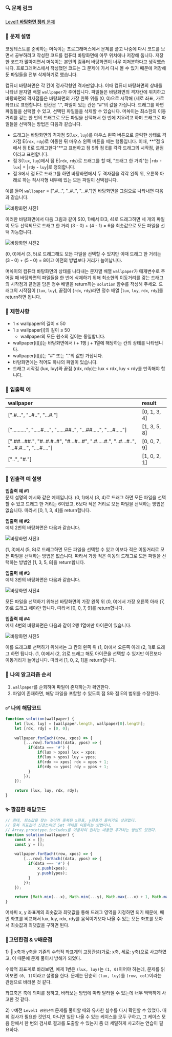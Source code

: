 ### 🔍 문제 링크
[Level1 **바탕화면 정리** 문제](https://school.programmers.co.kr/learn/courses/30/lessons/161990)

### 📘 문제 설명
코딩테스트를 준비하는 머쓱이는 프로그래머스에서 문제를 풀고 나중에 다시 코드를 보면서 공부하려고 작성한 코드를 컴퓨터 바탕화면에 아무 위치에나 저장해 둡니다. 저장한 코드가 많아지면서 머쓱이는 본인의 컴퓨터 바탕화면이 너무 지저분하다고 생각했습니다. 프로그래머스에서 작성했던 코드는 그 문제에 가서 다시 볼 수 있기 때문에 저장해 둔 파일들을 전부 삭제하기로 했습니다.

컴퓨터 바탕화면은 각 칸이 정사각형인 격자판입니다. 이때 컴퓨터 바탕화면의 상태를 나타낸 문자열 배열 `wallpaper`가 주어집니다. 파일들은 바탕화면의 격자칸에 위치하고 바탕화면의 격자점들은 바탕화면의 가장 왼쪽 위를 (0, 0)으로 시작해 (세로 좌표, 가로 좌표)로 표현합니다. 빈칸은 ".", 파일이 있는 칸은 "#"의 값을 가집니다. 드래그를 하면 파일들을 선택할 수 있고, 선택된 파일들을 삭제할 수 있습니다. 머쓱이는 최소한의 이동거리를 갖는 한 번의 드래그로 모든 파일을 선택해서 한 번에 지우려고 하며 드래그로 파일들을 선택하는 방법은 다음과 같습니다.

- 드래그는 바탕화면의 격자점 S(`lux`, `luy`)를 마우스 왼쪽 버튼으로 클릭한 상태로 격자점 E(`rdx`, `rdy`)로 이동한 뒤 마우스 왼쪽 버튼을 떼는 행동입니다. 이때, **"점 S에서 점 E로 드래그한다"**고 표현하고 점 S와 점 E를 각각 드래그의 시작점, 끝점이라고 표현합니다.
- 점 S(`lux`, `luy`)에서 점 E(`rdx`, `rdy`)로 드래그를 할 때, "드래그 한 거리"는 |`rdx` - `lux`| + |`rdy` - `luy`|로 정의합니다.
- 점 S에서 점 E로 드래그를 하면 바탕화면에서 두 격자점을 각각 왼쪽 위, 오른쪽 아래로 하는 직사각형 내부에 있는 모든 파일이 선택됩니다.

예를 들어 `wallpaper` = [".#...", "..#..", "...#."]인 바탕화면을 그림으로 나타내면 다음과 같습니다.

![바탕화면 사진1](imgs/1.png)

이러한 바탕화면에서 다음 그림과 같이 S(0, 1)에서 E(3, 4)로 드래그하면 세 개의 파일이 모두 선택되므로 드래그 한 거리 (3 - 0) + (4 - 1) = 6을 최솟값으로 모든 파일을 선택 가능합니다.

![바탕화면 사진2](imgs/2.png)

(0, 0)에서 (3, 5)로 드래그해도 모든 파일을 선택할 수 있지만 이때 드래그 한 거리는 (3 - 0) + (5 - 0) = 8이고 이전의 방법보다 거리가 늘어납니다.

머쓱이의 컴퓨터 바탕화면의 상태를 나타내는 문자열 배열 `wallpaper`가 매개변수로 주어질 때 바탕화면의 파일들을 한 번에 삭제하기 위해 최소한의 이동거리를 갖는 드래그의 시작점과 끝점을 담은 정수 배열을 return하는 `solution` 함수를 작성해 주세요. 드래그의 시작점이 (`lux`, `luy`), 끝점이 (`rdx`, `rdy`)라면 정수 배열 [`lux`, `luy`, `rdx`, `rdy`]를 return하면 됩니다.

### 📕 제한사항
- 1 ≤ wallpaper의 길이 ≤ 50
- 1 ≤ wallpaper[i]의 길이 ≤ 50
  - wallpaper의 모든 원소의 길이는 동일합니다.
- wallpaper[i][j]는 바탕화면에서 i + 1행 j + 1열에 해당하는 칸의 상태를 나타냅니다.
- wallpaper[i][j]는 "#" 또는 "."의 값만 가집니다.
- 바탕화면에는 적어도 하나의 파일이 있습니다.
- 드래그 시작점 (lux, luy)와 끝점 (rdx, rdy)는 lux < rdx, luy < rdy를 만족해야 합니다.

### 📙 입출력 예
|wallpaper|result|
|:--|:---|
|[".#...", "..#..", "...#."]|[0, 1, 3, 4]|
|["..........", ".....#....", "......##..", "...##.....", "....#....."]|[1, 3, 5, 8]|
|[".##...##.", "#..#.#..#", "#...#...#", ".#.....#.", "..#...#..", "...#.#...", "....#...."]|[0, 0, 7, 9]|
|["..", "#."]|[1, 0, 2, 1]|

### 📒 입출력 예 설명
**입출력 예 #1**  
문제 설명의 예시와 같은 예제입니다. (0, 1)에서 (3, 4)로 드래그 하면 모든 파일을 선택할 수 있고 드래그 한 거리는 6이었고, 6보다 적은 거리로 모든 파일을 선택하는 방법은 없습니다. 따라서 [0, 1, 3, 4]를 return합니다.

**입출력 예 #2**  
예제 2번의 바탕화면은 다음과 같습니다.

![바탕화면 사진3](./imgs/3.png)

(1, 3)에서 (5, 8)로 드래그하면 모든 파일을 선택할 수 있고 이보다 적은 이동거리로 모든 파일을 선택하는 방법은 없습니다. 따라서 가장 적은 이동의 드래그로 모든 파일을 선택하는 방법인 [1, 3, 5, 8]을 return합니다.

**입출력 예 #3**  
예제 3번의 바탕화면은 다음과 같습니다.

![바탕화면 사진4](./imgs/4.png)

모든 파일을 선택하기 위해선 바탕화면의 가장 왼쪽 위 (0, 0)에서 가장 오른쪽 아래 (7, 9)로 드래그 해야만 합니다. 따라서 [0, 0, 7, 9]를 return합니다.

**입출력 예 #4**  
예제 4번의 바탕화면은 다음과 같이 2행 1열에만 아이콘이 있습니다.

![바탕화면 사진5](./imgs/5.png)

이를 드래그로 선택하기 위해서는 그 칸의 왼쪽 위 (1, 0)에서 오른쪽 아래 (2, 1)로 드래그 하면 됩니다. (1, 0)에서 (2, 2)로 드래그 해도 아이콘을 선택할 수 있지만 이전보다 이동거리가 늘어납니다. 따라서 [1, 0, 2, 1]을 return합니다.

### 📔 나의 알고리즘 순서
1. `wallpaper`를 순회하며 파일이 존재하는가 확인한다.
2. 파일이 존재하면, 해당 파일을 포함할 수 있도록 점 S와 점 E의 범위를 수정한다.

### ✅ 나의 해답코드
```javascript
function solution(wallpaper) {
    let [lux, luy] = [wallpaper.length, wallpaper[0].length];
    let [rdx, rdy] = [0, 0];
    
    wallpaper.forEach((row, xpos) => {
        [...row].forEach((data, ypos) => {
          if(data === '#') {
              if(lux > xpos) lux = xpos;
              if(luy > ypos) luy = ypos;
              if(rdx <= xpos) rdx = xpos + 1;
              if(rdy <= ypos) rdy = ypos + 1;
          }
        });
    });
    
    return [lux, luy, rdx, rdy];
}
```

### ✨ 깔끔한 해답코드
```javascript
// 최대, 최소값을 찾는 것이라 중복된 x좌표, y좌표가 들어가도 상관없다.
// 중복 좌표값이 신경쓰이면 Set 객체를 이용하는 방법이나,
// Array.prototype.includes를 이용하여 원하는 내용만 추가하는 방법도 있겠다.
function solution(wallpaper) {
    const x = [];
    const y = [];
    
    wallpaper.forEach((row, xpos) => {
        [...row].forEach((data, ypos) => {
          if(data === '#') {
              x.push(xpos);
              y.push(ypos);
          }
        });
    });
    
    return [Math.min(...x), Math.min(...y), Math.max(...x) + 1, Math.max(...y) + 1];
}
```
어차피 x, y 좌표계의 최솟값과 최댓값을 통해 드래그 영역을 지정하면 되기 때문에, 매번 좌표를 비교해서 lux, luy, rdx, rdy를 움직이기보다 나올 수 있는 모든 좌표를 모아서 최솟값과 최댓값을 구하면 된다.

### 🤔고민한점 & 💡배운점
1\) 🤔 x축과 y축을 기존의 수학적 좌표계의 고정관념(가로: x축, 세로: y축)으로 사고하였고, 이 때문에 문제 풀이시 방해가 되었다.

수학적 좌표계로 바라보면, 예제 1번은 `(lux, luy)`는 `(1, 0)`이어야 하는데, 문제를 읽어보면 `(0, 1)`이라고 설명을 한다. 문제는 단순히 `(lux, luy)`를 `(row, col)`이라는 관점으로 바라본 것 같다. 

좌표축은 축에 의미를 정하고, 바라보는 방법에 따라 달라질 수 있는데 너무 딱딱하게 사고한 것 같다.

2\) 💡예전 `Level1 공원산책` 문제를 풀이할 때와 유사한 실수를 다시 확인할 수 있었다. 매회 검사가 필요한 것인지, 아니면 일단 나올 수 있는 케이스를 모두 구하고, 그 케이스 모음 안에서 한 번의 검사로 결과를 도출할 수 있는지 좀 더 세밀하게 사고하는 연습이 필요하다.